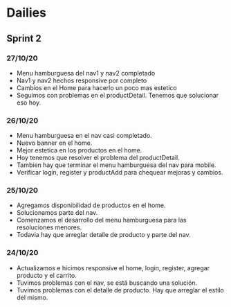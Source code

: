 # Dailies

## Sprint 2

### 27/10/20

- Menu hamburguesa del nav1 y nav2 completado
- Nav1 y nav2 hechos responsive por completo
- Cambios en el Home para hacerlo un poco mas estetico
- Seguimos con problemas en el productDetail. Tenemos que solucionar eso hoy.

### 26/10/20

- Menu hamburguesa en el nav casi completado.
- Nuevo banner en el home.
- Mejor estetica en los productos en el home.
- Hoy tenemos que resolver el problema del productDetail.
- Tambien hay que terminar el menu hamburguesa del nav para mobile.
- Verificar login, register y productAdd para chequear mejoras y cambios.

### 25/10/20

- Agregamos disponibilidad de productos en el home.
- Solucionamos parte del nav.
- Comenzamos el desarrollo del menu hamburguesa para las resoluciones menores.
- Todavia hay que arreglar detalle de producto y parte del nav.

### 24/10/20

- Actualizamos e hicimos responsive el home, login, register, agregar producto y el carrito.
- Tuvimos problemas con el nav, se está buscando una solución.
- Tuvimos problemas con el detalle de producto. Hay que arreglar el estilo del mismo.
